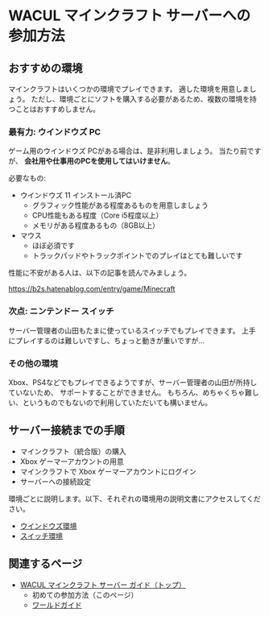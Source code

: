 # WACUL マインクラフト サーバーへの参加方法

## おすすめの環境

マインクラフトはいくつかの環境でプレイできます。
適した環境を用意しましょう。
ただし、環境ごとにソフトを購入する必要があるため、複数の環境を持つことはおすすめしません。

### 最有力: ウインドウズ PC

ゲーム用のウインドウズ PCがある場合は、是非利用しましょう。
当たり前ですが、 **会社用や仕事用のPCを使用してはいけません**。

必要なもの:

- ウインドウズ 11 インストール済PC
    - グラフィック性能がある程度あるものを用意しましょう
    - CPU性能もある程度（Core i5程度以上）
    - メモリがある程度あるもの（8GB以上）
- マウス
    - ほぼ必須です
    - トラックパッドやトラックポイントでのプレイはとても難しいです

性能に不安がある人は、以下の記事を読んでみましょう。

https://b2s.hatenablog.com/entry/game/Minecraft

### 次点: ニンテンドー スイッチ

サーバー管理者の山田もたまに使っているスイッチでもプレイできます。
上手にプレイするのは難しいですし、ちょっと動きが重いですが…

### その他の環境

Xbox、PS4などでもプレイできるようですが、サーバー管理者の山田が所持していないため、
サポートすることができません。
もちろん、めちゃくちゃ難しい、というものでもないので利用していただいても構いません。

## サーバー接続までの手順

- マインクラフト（統合版）の購入
- Xbox ゲーマーアカウントの用意
- マインクラフトで Xbox ゲーマーアカウントにログイン
- サーバーへの接続設定

環境ごとに説明します。以下、それぞれの環境用の説明文書にアクセスしてください。

- [ウインドウズ環境](./mc-wacul-entry-windows)
- [スイッチ環境](./mc-wacul-entry-switch)


## 関連するページ

- [WACUL マインクラフト サーバー ガイド（トップ）](./mc-wacul)
    - 初めての参加方法（このページ）
    - [ワールドガイド](./mc-wacul-guidance)
